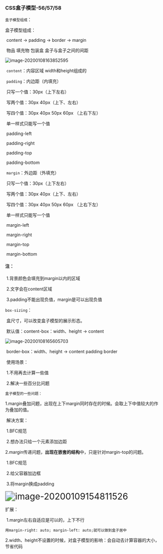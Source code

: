 ### CSS盒子模型-56/57/58

`盒子模型组成`：

盒子模型组成：

​	content -> padding -> border -> margin

​	物品 		填充物	包装盒	盒子与盒子之间的间距

![image-20200108163852595](C:\Users\dell\AppData\Roaming\Typora\typora-user-images\image-20200108163852595.png)

​	`content`：内容区域  width和height组成的

​	`padding`：内边距（内填充）

​		只写一个值：30px（上下左右）

​		写两个值：30px 40px（上下、左右）

​		写四个值：30px 40px 50px 60px （上右下左）

​	单一样式只能写一个值        

​	padding-left

​	padding-right

​	padding-top

​	padding-bottom

​	`margin`：外边距（外填充）

​		只写一个值：30px（上下左右）

​		写两个值：30px 40px（上下、左右）

​		写四个值：30px 40px 50px 60px （上右下左）

​	单一样式只能写一个值        

​	margin-left

​	margin-right

​	margin-top

​	margin-bottom



#### 注：

​	1.背景颜色会填充到margin以内的区域

​	2.文字会在content区域

​	3.padding不能出现负值，margin是可以出现负值



`box-sizing`：

​	盒尺寸，可以改变盒子模型的展示形态。

​	默认值：content-box：width、height -> content

![image-20200108165605703](C:\Users\dell\AppData\Roaming\Typora\typora-user-images\image-20200108165605703.png)

​	border-box：width、height -> content padding border

​	使用场景：

​		1.不用再去计算一些值

​		2.解决一些百分比问题



`盒子模型的一些问题：`

​	1.margin叠加问题，出现在上下margin同时存在的时候。会取上下中值较大的作为叠加的值。

​	解决方案：

​		1.BFC规范

​		2.想办法只给一个元素添加边距

​	2.margin传递问题，**出现在嵌套的结构**中，只是针对margin-top的问题。

​		1.BFC规范

​		2.给父容器加边框

​		3.将margin换成padding

<img src="C:\Users\dell\AppData\Roaming\Typora\typora-user-images\image-20200109154811526.png" alt="image-20200109154811526" style="zoom:200%;" />



扩展：

​	1.margin左右自适应是可以的，上下不行

​	`用margin-right: auto; margin-left: auto;就可以做到盒子居中`

​	2.width、height不设置的时候，对盒子模型的影响：会自动去计算容器的大小，节省代码